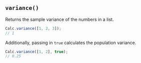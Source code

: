 ## `variance()`

Returns the sample variance of the numbers in a list.

```javascript
Calc.variance([1, 2, 3]);
// 1
```

Additionally, passing in `true` calculates the population variance.

```javascript
Calc.variance([1, 2], true);
// 0.25
```
